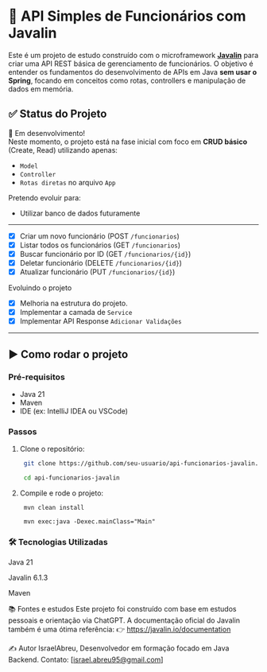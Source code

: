 # 🚀 API Simples de Funcionários com Javalin

Este é um projeto de estudo construído com o microframework **[Javalin](https://javalin.io/)** para criar uma API REST básica de gerenciamento de funcionários. O objetivo é entender os fundamentos do desenvolvimento de APIs em Java **sem usar o Spring**, focando em conceitos como rotas, controllers e manipulação de dados em memória.

## ✅ Status do Projeto

📌 Em desenvolvimento!  
Neste momento, o projeto está na fase inicial com foco em **CRUD básico** (Create, Read) utilizando apenas:
- `Model`
- `Controller`
- `Rotas diretas` no arquivo `App`

Pretendo evoluir para:
- Utilizar banco de dados futuramente

---
- [x] Criar um novo funcionário (POST `/funcionarios`)
- [x] Listar todos os funcionários (GET `/funcionarios`)
- [x] Buscar funcionário por ID (GET `/funcionarios/{id}`)
- [x] Deletar funcionário (DELETE `/funcionarios/{id}`)
- [x] Atualizar funcionário (PUT `/funcionarios/{id}`)

Evoluindo o projeto
- [x] Melhoria na estrutura do projeto.
- [x] Implementar a camada de `Service`
- [x] Implementar API Response `Adicionar Validações`
---

## ▶️ Como rodar o projeto

### Pré-requisitos

- Java 21
- Maven
- IDE (ex: IntelliJ IDEA ou VSCode)

### Passos

1. Clone o repositório:
   ```bash
    git clone https://github.com/seu-usuario/api-funcionarios-javalin.git

    cd api-funcionarios-javalin
2. Compile e rode o projeto:
   ```
    mvn clean install
    
    mvn exec:java -Dexec.mainClass="Main"

### 🛠 Tecnologias Utilizadas
Java 21

Javalin 6.1.3

Maven

📚 Fontes e estudos
Este projeto foi construído com base em estudos pessoais e orientação via ChatGPT.
A documentação oficial do Javalin também é uma ótima referência:
👉 https://javalin.io/documentation

✍️ Autor
IsraelAbreu,
Desenvolvedor em formação focado em Java Backend.
Contato: [israel.abreu95@gmail.com]
